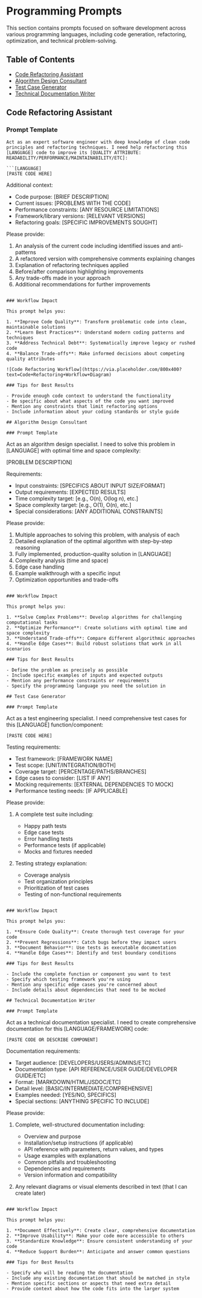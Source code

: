 # Programming Prompts

This section contains prompts focused on software development across various programming languages, including code generation, refactoring, optimization, and technical problem-solving.

## Table of Contents

- [Code Refactoring Assistant](#code-refactoring-assistant)
- [Algorithm Design Consultant](#algorithm-design-consultant)
- [Test Case Generator](#test-case-generator)
- [Technical Documentation Writer](#technical-documentation-writer)

## Code Refactoring Assistant

### Prompt Template

```
Act as an expert software engineer with deep knowledge of clean code principles and refactoring techniques. I need help refactoring this [LANGUAGE] code to improve its [QUALITY ATTRIBUTE: READABILITY/PERFORMANCE/MAINTAINABILITY/ETC]:

```[LANGUAGE]
[PASTE CODE HERE]
```

Additional context:
- Code purpose: [BRIEF DESCRIPTION]
- Current issues: [PROBLEMS WITH THE CODE]
- Performance constraints: [ANY RESOURCE LIMITATIONS]
- Framework/library versions: [RELEVANT VERSIONS]
- Refactoring goals: [SPECIFIC IMPROVEMENTS SOUGHT]

Please provide:
1. An analysis of the current code including identified issues and anti-patterns
2. A refactored version with comprehensive comments explaining changes
3. Explanation of refactoring techniques applied
4. Before/after comparison highlighting improvements
5. Any trade-offs made in your approach
6. Additional recommendations for further improvements
```

### Workflow Impact

This prompt helps you:

1. **Improve Code Quality**: Transform problematic code into clean, maintainable solutions
2. **Learn Best Practices**: Understand modern coding patterns and techniques
3. **Address Technical Debt**: Systematically improve legacy or rushed code
4. **Balance Trade-offs**: Make informed decisions about competing quality attributes

![Code Refactoring Workflow](https://via.placeholder.com/800x400?text=Code+Refactoring+Workflow+Diagram)

### Tips for Best Results

- Provide enough code context to understand the functionality
- Be specific about what aspects of the code you want improved
- Mention any constraints that limit refactoring options
- Include information about your coding standards or style guide

## Algorithm Design Consultant

### Prompt Template

```
Act as an algorithm design specialist. I need to solve this problem in [LANGUAGE] with optimal time and space complexity:

[PROBLEM DESCRIPTION]

Requirements:
- Input constraints: [SPECIFICS ABOUT INPUT SIZE/FORMAT]
- Output requirements: [EXPECTED RESULTS]
- Time complexity target: [e.g., O(n), O(log n), etc.]
- Space complexity target: [e.g., O(1), O(n), etc.]
- Special considerations: [ANY ADDITIONAL CONSTRAINTS]

Please provide:
1. Multiple approaches to solving this problem, with analysis of each
2. Detailed explanation of the optimal algorithm with step-by-step reasoning
3. Fully implemented, production-quality solution in [LANGUAGE]
4. Complexity analysis (time and space)
5. Edge case handling
6. Example walkthrough with a specific input
7. Optimization opportunities and trade-offs
```

### Workflow Impact

This prompt helps you:

1. **Solve Complex Problems**: Develop algorithms for challenging computational tasks
2. **Optimize Performance**: Create solutions with optimal time and space complexity
3. **Understand Trade-offs**: Compare different algorithmic approaches
4. **Handle Edge Cases**: Build robust solutions that work in all scenarios

### Tips for Best Results

- Define the problem as precisely as possible
- Include specific examples of inputs and expected outputs
- Mention any performance constraints or requirements
- Specify the programming language you need the solution in

## Test Case Generator

### Prompt Template

```
Act as a test engineering specialist. I need comprehensive test cases for this [LANGUAGE] function/component:

```[LANGUAGE]
[PASTE CODE HERE]
```

Testing requirements:
- Test framework: [FRAMEWORK NAME]
- Test scope: [UNIT/INTEGRATION/BOTH]
- Coverage target: [PERCENTAGE/PATHS/BRANCHES]
- Edge cases to consider: [LIST IF ANY]
- Mocking requirements: [EXTERNAL DEPENDENCIES TO MOCK]
- Performance testing needs: [IF APPLICABLE]

Please provide:
1. A complete test suite including:
   - Happy path tests
   - Edge case tests
   - Error handling tests
   - Performance tests (if applicable)
   - Mocks and fixtures needed

2. Testing strategy explanation:
   - Coverage analysis
   - Test organization principles
   - Prioritization of test cases
   - Testing of non-functional requirements
```

### Workflow Impact

This prompt helps you:

1. **Ensure Code Quality**: Create thorough test coverage for your code
2. **Prevent Regressions**: Catch bugs before they impact users
3. **Document Behavior**: Use tests as executable documentation
4. **Handle Edge Cases**: Identify and test boundary conditions

### Tips for Best Results

- Include the complete function or component you want to test
- Specify which testing framework you're using
- Mention any specific edge cases you're concerned about
- Include details about dependencies that need to be mocked

## Technical Documentation Writer

### Prompt Template

```
Act as a technical documentation specialist. I need to create comprehensive documentation for this [LANGUAGE/FRAMEWORK] code:

```[LANGUAGE]
[PASTE CODE OR DESCRIBE COMPONENT]
```

Documentation requirements:
- Target audience: [DEVELOPERS/USERS/ADMINS/ETC]
- Documentation type: [API REFERENCE/USER GUIDE/DEVELOPER GUIDE/ETC]
- Format: [MARKDOWN/HTML/JSDOC/ETC]
- Detail level: [BASIC/INTERMEDIATE/COMPREHENSIVE]
- Examples needed: [YES/NO, SPECIFICS]
- Special sections: [ANYTHING SPECIFIC TO INCLUDE]

Please provide:
1. Complete, well-structured documentation including:
   - Overview and purpose
   - Installation/setup instructions (if applicable)
   - API reference with parameters, return values, and types
   - Usage examples with explanations
   - Common pitfalls and troubleshooting
   - Dependencies and requirements
   - Version information and compatibility

2. Any relevant diagrams or visual elements described in text (that I can create later)
```

### Workflow Impact

This prompt helps you:

1. **Document Effectively**: Create clear, comprehensive documentation
2. **Improve Usability**: Make your code more accessible to others
3. **Standardize Knowledge**: Ensure consistent understanding of your code
4. **Reduce Support Burden**: Anticipate and answer common questions

### Tips for Best Results

- Specify who will be reading the documentation
- Include any existing documentation that should be matched in style
- Mention specific sections or aspects that need extra detail
- Provide context about how the code fits into the larger system